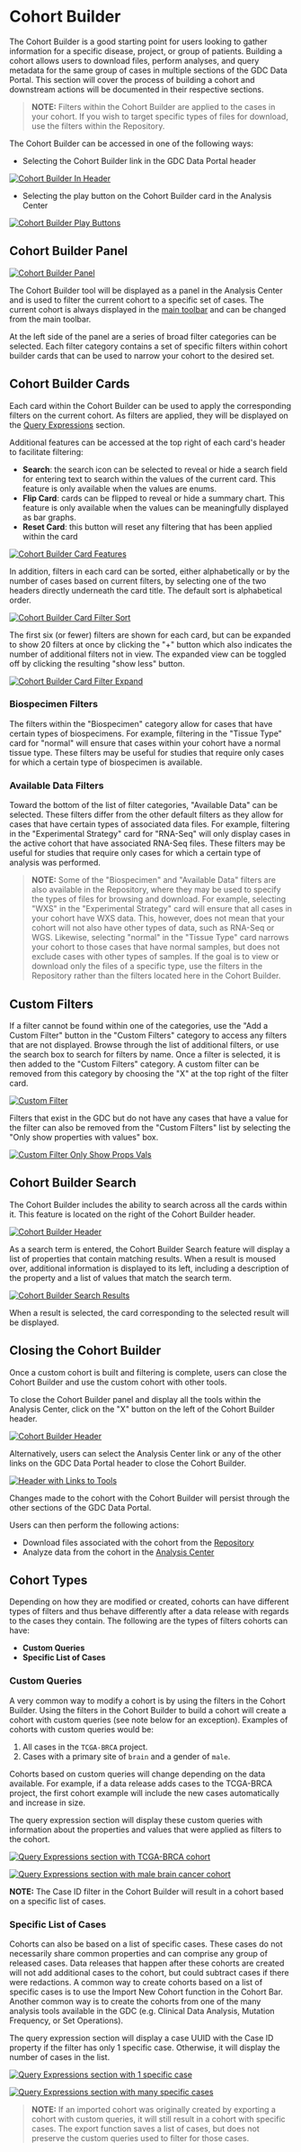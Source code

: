 # Cohort Builder

The Cohort Builder is a good starting point for users looking to gather information for a specific disease, project, or group of patients. Building a cohort allows users to download files, perform analyses, and query metadata for the same group of cases in multiple sections of the GDC Data Portal. This section will cover the process of building a cohort and downstream actions will be documented in their respective sections.

> **NOTE:** Filters within the Cohort Builder are applied to the cases in your cohort. If you wish to target specific types of files for download, use the filters within the Repository.

The Cohort Builder can be accessed in one of the following ways:

* Selecting the Cohort Builder link in the GDC Data Portal header

[![Cohort Builder In Header](images/ToolLinksInHeader.png)](images/ToolLinksInHeader.png "Click to see the full image.")

* Selecting the play button on the Cohort Builder card in the Analysis Center

[![Cohort Builder Play Buttons](images/CohortBuilderInAnalysisCenter.png)](images/CohortBuilderInAnalysisCenter.png "Click to see the full image.")

## Cohort Builder Panel ##

[![Cohort Builder Panel](images/CohortBuilderPanel.png)](images/CohortBuilderPanel.png "Image of Cohort Builder Panel. Click to see the full image.")

The Cohort Builder tool will be displayed as a panel in the Analysis Center and is used to filter the current cohort to a specific set of cases. The current cohort is always displayed in the [main toolbar](getting_started.md#main-toolbar) and can be changed from the main toolbar.

At the left side of the panel are a series of broad filter categories can be selected. Each filter category contains a set of specific filters within cohort builder cards that can be used to narrow your cohort to the desired set.

## Cohort Builder Cards
Each card within the Cohort Builder can be used to apply the corresponding filters on the current cohort. As filters are applied, they will be displayed on the [Query Expressions](getting_started.md#query-expressions) section.

Additional features can be accessed at the top right of each card's header to facilitate filtering:

* **Search**: the search icon can be selected to reveal or hide a search field for entering text to search within the values of the current card. This feature is only available when the values are enums.
* **Flip Card**: cards can be flipped to reveal or hide a summary chart. This feature is only available when the values can be meaningfully displayed as bar graphs.
* **Reset Card**: this button will reset any filtering that has been applied within the card

[![Cohort Builder Card Features](images/search_flip_reset_card.png)](images/search_flip_reset_card.png "Image of Cohort Builder Card Features. Click to see the full image.")

In addition, filters in each card can be sorted, either alphabetically or by the number of cases based on current filters, by selecting one of the two headers directly underneath the card title. The default sort is alphabetical order.

[![Cohort Builder Card Filter Sort](images/alpha_desc_card_filter_order.png)](images/alpha_desc_card_filter_order.png "Image of Cohort Builder Card Filter Sort. Click to see the full image.")

The first six (or fewer) filters are shown for each card, but can be expanded to show 20 filters at once by clicking the "+" button which also indicates the number of additional filters not in view. The expanded view can be toggled off by clicking the resulting "show less" button.

[![Cohort Builder Card Filter Expand](images/card_expand.png)](images/card_expand.png "Image of how to expand cohort builder card filters. Click to see the full image.")

### Biospecimen Filters
The filters within the "Biospecimen" category allow for cases that have certain types of biospecimens. For example, filtering in the "Tissue Type" card for "normal" will ensure that cases within your cohort have a normal tissue type. These filters may be useful for studies that require only cases for which a certain type of biospecimen is available.

### Available Data Filters

Toward the bottom of the list of filter categories, "Available Data" can be selected.  These filters differ from the other default filters as they allow for cases that have certain types of associated data files. For example, filtering in the "Experimental Strategy" card for "RNA-Seq" will only display cases in the active cohort that have associated RNA-Seq files. These filters may be useful for studies that require only cases for which a certain type of analysis was performed.

> **NOTE:** Some of the "Biospecimen" and "Available Data" filters are also available in the Repository, where they may be used to specify the types of files for browsing and download. For example, selecting "WXS" in the "Experimental Strategy" card will ensure that all cases in your cohort have WXS data. This, however, does not mean that your cohort will not also have other types of data, such as RNA-Seq or WGS. Likewise, selecting "normal" in the "Tissue Type" card narrows your cohort to those cases that have normal samples, but does not exclude cases with other types of samples. If the goal is to view or download only the files of a specific type, use the filters in the Repository rather than the filters located here in the Cohort Builder.

## Custom Filters ##

If a filter cannot be found within one of the categories, use the "Add a Custom Filter" button in the "Custom Filters" category to access any filters that are not displayed. Browse through the list of additional filters, or use the search box to search for filters by name. Once a filter is selected, it is then added to the "Custom Filters" category.  A custom filter can be removed from this category by choosing the "X" at the top right of the filter card.

[![Custom Filter](images/CustomFilter.png)](images/CustomFilter.png "Image of Custom Filter search box. Click to see the full image.")

Filters that exist in the GDC but do not have any cases that have a value for the filter can also be removed from the "Custom Filters" list by selecting the "Only show properties with values" box.

[![Custom Filter Only Show Props Vals](images/only_show_props_vals.png)](images/only_show_props_vals.png "Image of toggle for properties with values for custom filters in cohort builder. Click to see the full image.")

## Cohort Builder Search

The Cohort Builder includes the ability to search across all the cards within it. This feature is located on the right of the Cohort Builder header.

[![Cohort Builder Header](images/CohortBuilderHeader.png)](images/CohortBuilderHeader.png "Image of Cohort Builder Header. Click to see the full image.")

As a search term is entered, the Cohort Builder Search feature will display a list of properties that contain matching results. When a result is moused over, additional information is displayed to its left, including a description of the property and a list of values that match the search term.

[![Cohort Builder Search Results](images/CohortBuilderSearchResults.png)](images/CohortBuilderSearchResults.png "Image of Cohort Builder Search Results. Click to see the full image.")

When a result is selected, the card corresponding to the selected result will be displayed.

## Closing the Cohort Builder

Once a custom cohort is built and filtering is complete, users can close the Cohort Builder and use the custom cohort with other tools.

To close the Cohort Builder panel and display all the tools within the Analysis Center, click on the "X" button on the left of the Cohort Builder header.

[![Cohort Builder Header](images/CohortBuilderHeader.png)](images/CohortBuilderHeader.png "Image of Cohort Builder Header. Click to see the full image.")

Alternatively, users can select the Analysis Center link or any of the other links on the GDC Data Portal header to close the Cohort Builder.

[![Header with Links to Tools](images/ToolLinksInHeader.png)](images/ToolLinksInHeader.png "Click to see the full image.")

Changes made to the cohort with the Cohort Builder will persist through the other sections of the GDC Data Portal.

Users can then perform the following actions:

* Download files associated with the cohort from the [Repository](Repository.md)
* Analyze data from the cohort in the [Analysis Center](analysis_center.md)

## Cohort Types

Depending on how they are modified or created, cohorts can have different types of filters and thus behave differently after a data release with regards to the cases they contain. The following are the types of filters cohorts can have:

* __Custom Queries__
* __Specific List of Cases__

### Custom Queries

A very common way to modify a cohort is by using the filters in the Cohort Builder. Using the filters in the Cohort Builder to build a cohort will create a cohort with custom queries (see note below for an exception). Examples of cohorts with custom queries would be:

1. All cases in the `TCGA-BRCA` project.
1. Cases with a primary site of `brain` and a gender of `male`.

Cohorts based on custom queries will change depending on the data available. For example, if a data release adds cases to the TCGA-BRCA project, the first cohort example will include the new cases automatically and increase in size. 

The query expression section will display these custom queries with information about the properties and values that were applied as filters to the cohort.

[![Query Expressions section with TCGA-BRCA cohort](images/QueryExpressionsTCGABRCA.png)](images/QueryExpressions.png "Click to see the full image.")

[![Query Expressions section with male brain cancer cohort](images/QueryExpressionsBrainMale.png)](images/QueryExpressionsBrainMale.png "Click to see the full image.")

**NOTE:** The Case ID filter in the Cohort Builder will result in a cohort based on a specific list of cases.

### Specific List of Cases

Cohorts can also be based on a list of specific cases. These cases do not necessarily share common properties and can comprise any group of released cases. Data releases that happen after these cohorts are created will not add additional cases to the cohort, but could subtract cases if there were redactions. A common way to create cohorts based on a list of specific cases is to use the Import New Cohort function in the Cohort Bar. Another common way is to create the cohorts from one of the many analysis tools available in the GDC (e.g. Clinical Data Analysis, Mutation Frequency, or Set Operations).

The query expression section will display a case UUID with the Case ID property if the filter has only 1 specific case. Otherwise, it will display the number of cases in the list.

[![Query Expressions section with 1 specific case](images/QueryExpressions1Case.png)](images/QueryExpressions1Case.png "Click to see the full image.")

[![Query Expressions section with many specific cases](images/QueryExpressionsManyCases.png)](images/QueryExpressionsManyCases.png "Click to see the full image.")

> **NOTE:** 
If an imported cohort was originally created by exporting a cohort with custom queries, it will still result in a cohort with specific cases. The export function saves a list of cases, but does not preserve the custom queries used to filter for those cases.